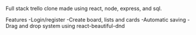 Full stack trello clone made using react, node, express, and sql.

Features
-Login/register
-Create board, lists and cards
-Automatic saving
-Drag and drop system using react-beautiful-dnd
